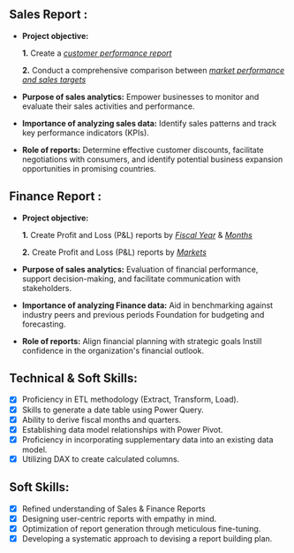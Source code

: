 ## Sales Report :


- **Project objective:** 

    **1.** Create a _[customer performance report](https://github.com/Sanmathijain/Excel-Sales_Analytics/blob/90252387f56f7e6059e2ea8cb077a716d3329548/Customer%20Performance%20Report.pdf)_ 

    **2.** Conduct a comprehensive comparison between _[market performance and sales targets](https://github.com/Sanmathijain/Excel-Sales_Analytics/blob/90252387f56f7e6059e2ea8cb077a716d3329548/Market%20Performance%20vs%20Target%20Report.pdf)_

- **Purpose of sales analytics:** Empower businesses to monitor and evaluate their sales activities and performance.

- **Importance of analyzing sales data:** Identify sales patterns and track key performance indicators (KPIs).

- **Role of reports:** Determine effective customer discounts, facilitate negotiations with consumers, and identify potential business expansion opportunities in promising countries.


## Finance Report :

- **Project objective:** 

    **1.** Create Profit and Loss (P&L) reports by _[Fiscal Year](https://github.com/Sanmathijain/Excel-Sales_Analytics/blob/789be95fd99a8c88ea79afc3321fa840797ee7a0/P%26L%20Statement%20by%20Fiscal%20Year.pdf)_ & _[Months](https://github.com/Sanmathijain/Excel-Sales_Analytics/blob/6839009397a61c2e5b033920ac1a0ff44ca98d0a/P%26L%20Statement%20by%20Months.pdf)_ 

   **2.** Create Profit and Loss (P&L) reports by _[Markets](https://github.com/Sanmathijain/Excel-Sales_Analytics/blob/6839009397a61c2e5b033920ac1a0ff44ca98d0a/P%26L%20Statement%20by%20Markets.pdf)_

- **Purpose of sales analytics:** Evaluation of financial performance, support decision-making, and facilitate communication with stakeholders.

- **Importance of analyzing Finance data:** Aid in benchmarking against industry peers and previous periods Foundation for budgeting and forecasting.

- **Role of reports:** Align financial planning with strategic goals Instill confidence in the organization's financial outlook.


## Technical & Soft Skills:
- [x]	Proficiency in ETL methodology (Extract, Transform, Load).
- [x]	Skills to generate a date table using Power Query.
- [x]	Ability to derive fiscal months and quarters.
- [x]	Establishing data model relationships with Power Pivot.
- [x]	Proficiency in incorporating supplementary data into an existing data model.
- [x]	Utilizing DAX to create calculated columns.

## Soft Skills:
- [x]	Refined understanding of Sales & Finance Reports
- [x]	Designing user-centric reports with empathy in mind.
- [x]	Optimization of report generation through meticulous fine-tuning.
- [x]	Developing a systematic approach to devising a report building plan.
